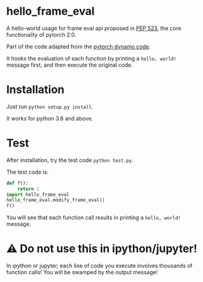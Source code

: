# hello_frame_eval
A hello-world usage for frame eval api proposed in [PEP 523](https://peps.python.org/pep-0523/), the core functionality of pytorch 2.0.

Part of the code adapted from the [pytorch dynamo code](https://github.com/pytorch/pytorch/blob/main/torch/csrc/dynamo/eval_frame.c).

It hooks the evaluation of each function by printing a `hello, world!` message first, and then execute the original code.

# Installation

Just run `python setup.py install`.

It works for python 3.6 and above.

# Test

After installation, try the test code `python test.py`.

The test code is:
```python
def f():
    return 1
import hello_frame_eval
hello_frame_eval.modify_frame_eval()
f()
```

You will see that each function call results in printing a `hello, world!` message.

# :warning: Do not use this in ipython/jupyter!

In ipython or jupyter, each line of code you execute involves thousands of function calls! You will be swamped by the output message!

